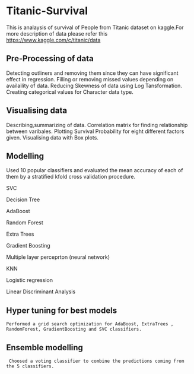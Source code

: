 # Titanic-Survival
This is analaysis of survival of People from Titanic dataset on kaggle.For more description of data please refer this https://www.kaggle.com/c/titanic/data



## Pre-Processing of data  
  
  Detecting outliners and removing them since they can have significant effect in regression.
  Filling or removing missed values depending on availaility of data.
  Reducing Skewness of data using Log Tansformation.
  Creating categorical values for Character data type.

## Visualising data
  Describing,summarizing of data.
  Correlation matrix for finding relationship between varibales. 
  Plotting Survival Probability for eight different factors given.
  Visualising data with Box plots.

## Modelling 
  Used 10 popular classifiers and evaluated the mean accuracy of each of them by a stratified kfold cross validation procedure.
  
  SVC

  Decision Tree

  AdaBoost

  Random Forest

  Extra Trees

  Gradient Boosting

  Multiple layer perceprton (neural network)

  KNN

  Logistic regression

  Linear Discriminant Analysis

  ## Hyper tuning for best models
    Performed a grid search optimization for AdaBoost, ExtraTrees , RandomForest, GradientBoosting and SVC classifiers.
  
  ## Ensemble modelling
     Choosed a voting classifier to combine the predictions coming from the 5 classifiers.
          

